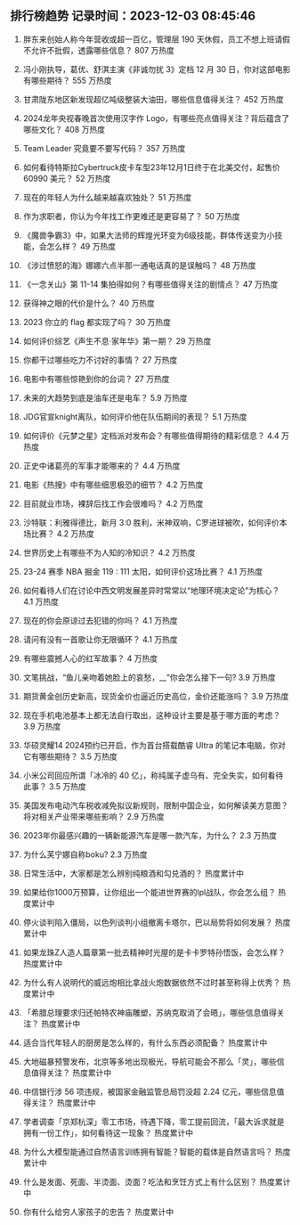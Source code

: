 
## 排行榜趋势 记录时间：2023-12-03 08:45:46
  
  1. 胖东来创始人称今年营收或超一百亿，管理层 190 天休假，员工不想上班请假不允许不批假，透露哪些信息？ 807 万热度
    
  2. 冯小刚执导，葛优、舒淇主演《非诚勿扰 3》定档 12 月 30 日，你对这部电影有哪些期待？ 555 万热度
    
  3. 甘肃陇东地区新发现超亿吨级整装大油田，哪些信息值得关注？ 452 万热度
    
  4. 2024龙年央视春晚首次使用汉字作 Logo，有哪些亮点值得关注？背后蕴含了哪些文化？ 408 万热度
    
  5. Team Leader 究竟要不要写代码？ 357 万热度
    
  6. 如何看待特斯拉Cybertruck皮卡车型23年12月1日终于在北美交付，起售价60990 美元？ 52 万热度
    
  7. 现在的年轻人为什么越来越喜欢独处？ 51 万热度
    
  8. 作为求职者，你认为今年找工作更难还是更容易了？ 50 万热度
    
  9. 《魔兽争霸3》中，如果大法师的辉煌光环变为6级技能，群体传送变为小技能，会怎么样？ 49 万热度
    
  10. 《涉过愤怒的海》娜娜六点半那一通电话真的是误触吗？ 48 万热度
    
  11. 《一念关山》第 11-14 集拍得如何？有哪些值得关注的剧情点？ 47 万热度
    
  12. 获得神之眼的代价是什么？ 40 万热度
    
  13. 2023 你立的 flag 都实现了吗？ 30 万热度
    
  14. 如何评价综艺《声生不息·家年华》第一期？ 29 万热度
    
  15. 你都干过哪些吃力不讨好的事情？ 27 万热度
    
  16. 电影中有哪些惊艳到你的台词？ 27 万热度
    
  17. 未来的大趋势到底是油车还是电车？ 5.9 万热度
    
  18. JDG官宣knight离队，如何评价他在队伍期间的表现？ 5.1 万热度
    
  19. 如何评价《元梦之星》定档派对发布会？有哪些值得期待的精彩信息？ 4.4 万热度
    
  20. 正史中诸葛亮的军事才能哪来的？ 4.4 万热度
    
  21. 电影《热搜》中有哪些细思极恐的细节？ 4.2 万热度
    
  22. 目前就业市场，裸辞后找工作会很难吗？ 4.2 万热度
    
  23. 沙特联：利雅得德比，新月 3:0 胜利，米神双响，C罗进球被吹，如何评价本场比赛？ 4.2 万热度
    
  24. 世界历史上有哪些不为人知的冷知识？ 4.2 万热度
    
  25. 23-24 赛季 NBA 掘金 119 : 111 太阳，如何评价这场比赛？ 4.1 万热度
    
  26. 如何看待人们在讨论中西文明发展差异时常常以“地理环境决定论”为核心？ 4.1 万热度
    
  27. 现在的你会原谅过去犯错的你吗？ 4.1 万热度
    
  28. 请问有没有一首歌让你无限循环？ 4.1 万热度
    
  29. 有哪些震撼人心的红军故事？ 4 万热度
    
  30. 文笔挑战，“鱼儿亲吻着她脸上的哀愁，__”你会怎么接下一句? 3.9 万热度
    
  31. 期货黄金创历史新高，现货金价也逼近历史高位，金价还能涨吗？ 3.9 万热度
    
  32. 现在手机电池基本上都无法自行取出，这种设计主要是基于哪方面的考虑？ 3.9 万热度
    
  33. 华硕灵耀14 2024预约已开启，作为首台搭载酷睿 Ultra 的笔记本电脑，你对它有哪些期待？ 3.5 万热度
    
  34. 小米公司回应所谓「冰冷的 40 亿」，称纯属子虚乌有、完全失实，如何看待此事？ 3.5 万热度
    
  35. 美国发布电动汽车税收减免拟议新规则，限制中国企业，如何解读美方意图？将对相关产业带来哪些影响？ 2.9 万热度
    
  36. 2023年你最感兴趣的一辆新能源汽车是哪一款汽车，为什么？ 2.3 万热度
    
  37. 为什么芙宁娜自称boku? 2.3 万热度
    
  38. 日常生活中，大家都是怎么辨别纯粮酒和勾兑酒的？ 热度累计中
    
  39. 如果给你1000万预算，让你组出一个能进世界赛的lpl战队，你会怎么组？ 热度累计中
    
  40. 停火谈判陷入僵局，以色列谈判小组撤离卡塔尔，巴以局势将如何发展？ 热度累计中
    
  41. 如果龙珠Z人造人篇章第一批去精神时光屋的是卡卡罗特孙悟饭，会怎么样？ 热度累计中
    
  42. 为什么有人说明代的威远炮相比拿战火炮数据依然不过时甚至称得上优秀？ 热度累计中
    
  43. 「希腊总理要求归还帕特农神庙雕塑，苏纳克取消了会晤」，哪些信息值得关注？ 热度累计中
    
  44. 适合当代年轻人的厨房是怎么样的，有什么东西必须配备？ 热度累计中
    
  45. 大地磁暴预警发布，北京等多地出现极光，导航可能会不那么「灵」，哪些信息值得关注？ 热度累计中
    
  46. 中信银行涉 56 项违规，被国家金融监管总局罚没超 2.24 亿元，哪些信息值得关注？ 热度累计中
    
  47. 学者调查「京郑杭深」零工市场，待遇下降，零工提前回流，「最大诉求就是拥有一份工作」，如何看待这一现象？ 热度累计中
    
  48. 为什么大模型能通过自然语言训练拥有智能？智能的载体是自然语言吗？ 热度累计中
    
  49. 什么是发面、死面、半烫面、烫面？吃法和烹饪方式上有什么区别？ 热度累计中
    
  50. 你有什么给穷人家孩子的忠告？ 热度累计中
    